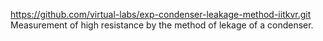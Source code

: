 https://github.com/virtual-labs/exp-condenser-leakage-method-iitkvr.git
Measurement of high resistance by the method of lekage of a condenser.
